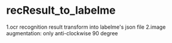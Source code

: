 # recResult_to_labelme
1.ocr recognition result transform into labelme's json file
2.image augmentation: only anti-clockwise 90 degree
